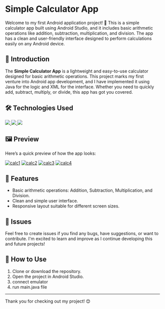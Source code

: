 # Simple Calculator App

Welcome to my first Android application project! 🎉 This is a simple calculator app built using Android Studio, and it includes basic arithmetic operations like addition, subtraction, multiplication, and division. The app has a clean and user-friendly interface designed to perform calculations easily on any Android device.

## 📱 Introduction

The **Simple Calculator App** is a lightweight and easy-to-use calculator designed for basic arithmetic operations. This project marks my first venture into Android app development, and I have implemented it using Java for the logic and XML for the interface. Whether you need to quickly add, subtract, multiply, or divide, this app has got you covered.

## 🛠️ Technologies Used

   <a href="https://www.arduino.cc/en/Guide/Introduction">
        <img src="https://skillicons.dev/icons?i=java"/>
    </a>
       <a href="https://www.arduino.cc/en/Guide/Introduction">
        <img src="https://skillicons.dev/icons?i=androidstudio"/>
    </a>
       <a href="https://www.arduino.cc/en/Guide/Introduction">
        <img src="https://skillicons.dev/icons?i=gradle"/>
    </a>

## 🖼️ Preview

Here’s a quick preview of how the app looks:

<a href="https://ibb.co/fnyhzHY"><img src="https://i.ibb.co/P9P7vgZ/calc1.png" alt="calc1" border="0"></a>
<a href="https://ibb.co/whcW71X"><img src="https://i.ibb.co/yF4ypJ1/calc2.png" alt="calc2" border="0"></a>
<a href="https://ibb.co/RTbZbhM"><img src="https://i.ibb.co/jkfBfVx/calc3.png" alt="calc3" border="0"></a>
<a href="https://ibb.co/bsN2Rsz"><img src="https://i.ibb.co/m9hXF96/calc4.png" alt="calc4" border="0"></a>


## 📝 Features

- Basic arithmetic operations: Addition, Subtraction, Multiplication, and Division.
- Clean and simple user interface.
- Responsive layout suitable for different screen sizes.

## 🐞 Issues

Feel free to create issues if you find any bugs, have suggestions, or want to contribute. I'm excited to learn and improve as I continue developing this and future projects!

## 🔧 How to Use

1. Clone or download the repository.
2. Open the project in Android Studio.
3. connect emulator
4. run main.java file 

---

Thank you for checking out my project! 😊
